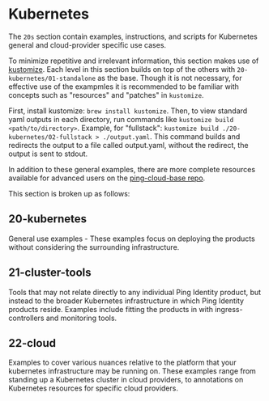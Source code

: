 # Kubernetes

The `20s` section contain examples, instructions, and scripts for Kubernetes general and cloud-provider specific use cases. 

To minimize repetitive and irrelevant information, this section makes use of [kustomize](https://kustomize.io/). Each level in this section builds on top of the others with `20-kubernetes/01-standalone` as the base. Though it is not necessary, for effective use of the exampmles it is recommended to be familiar with concepts such as "resources" and "patches" in `kustomize`. 

First, install kustomize: `brew install kustomize`. Then, to view standard yaml outputs in each directory, run commands like `kustomize build <path/to/directory>`. Example, for "fullstack": `kustomize build ./20-kubernetes/02-fullstack > ./output.yaml`. This command builds and redirects the output to a file called output.yaml, without the redirect, the output is sent to stdout. 

In addition to these general examples, there are more complete resources available for advanced users on the [ping-cloud-base repo](https://github.com/pingidentity/ping-cloud-base).

This section is broken up as follows: 

## 20-kubernetes
General use examples - These examples focus on deploying the products without considering the surrounding infrastructure. 

<!-- ### 01-standalone
Focus on a baseline deployment for each product. Leverages the `getting-started` profile to provide a vanilla, standalone instance. 

### 02-fullstack
Improves on the deployment from 01-standalone by using the `baseline` profile. This profile provides a simple use case and all of the products integrated together. -->

## 21-cluster-tools
Tools that may not relate directly to any individual Ping Identity product, but instead to the broader Kubernetes infrastructure in which Ping Identity products reside. Examples include fitting the products in with ingress-controllers and monitoring tools. 

## 22-cloud
Examples to cover various nuances relative to the platform that your kubernetes infrastructure may be running on. These examples range from standing up a Kubernetes cluster in cloud providers, to annotations on Kubernetes resources for specific cloud providers. 